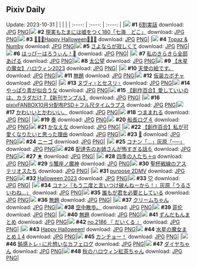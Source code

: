 ## Pixiv Daily
Update: 2023-10-31
|      |      |      |
| :----: | :----: | :----: |
|![](https://pixiv.microyu.workers.dev/c/240x480/img-master/img/2023/10/29/00/01/09/112929418_p0_master1200.jpg) **#1** [6割実話](https://www.pixiv.net/artworks/112929418) download: [JPG](https://pixiv.microyu.workers.dev/img-original/img/2023/10/29/00/01/09/112929418_p0.jpg) [PNG](https://pixiv.microyu.workers.dev/img-original/img/2023/10/29/00/01/09/112929418_p0.png)|![](https://pixiv.microyu.workers.dev/c/240x480/img-master/img/2023/10/29/18/00/07/112948809_p0_master1200.jpg) **#2** [現実もたまには嘘をつく180「七海　どこ」](https://www.pixiv.net/artworks/112948809) download: [JPG](https://pixiv.microyu.workers.dev/img-original/img/2023/10/29/18/00/07/112948809_p0.jpg) [PNG](https://pixiv.microyu.workers.dev/img-original/img/2023/10/29/18/00/07/112948809_p0.png)|![](https://pixiv.microyu.workers.dev/c/240x480/img-master/img/2023/10/30/00/00/34/112960966_p0_master1200.jpg) **#3** [🎃👻💜Happy Halloween💜👻🎃](https://www.pixiv.net/artworks/112960966) download: [JPG](https://pixiv.microyu.workers.dev/img-original/img/2023/10/30/00/00/34/112960966_p0.jpg) [PNG](https://pixiv.microyu.workers.dev/img-original/img/2023/10/30/00/00/34/112960966_p0.png)|
|![](https://pixiv.microyu.workers.dev/c/240x480/img-master/img/2023/10/29/02/17/51/112931886_p0_master1200.jpg) **#4** [Topaz & Numby](https://www.pixiv.net/artworks/112931886) download: [JPG](https://pixiv.microyu.workers.dev/img-original/img/2023/10/29/02/17/51/112931886_p0.jpg) [PNG](https://pixiv.microyu.workers.dev/img-original/img/2023/10/29/02/17/51/112931886_p0.png)|![](https://pixiv.microyu.workers.dev/c/240x480/img-master/img/2023/10/30/08/08/02/112968648_p0_master1200.jpg) **#5** [さよならが寂しくて](https://www.pixiv.net/artworks/112968648) download: [JPG](https://pixiv.microyu.workers.dev/img-original/img/2023/10/30/08/08/02/112968648_p0.jpg) [PNG](https://pixiv.microyu.workers.dev/img-original/img/2023/10/30/08/08/02/112968648_p0.png)|![](https://pixiv.microyu.workers.dev/c/240x480/img-master/img/2023/10/30/12/35/07/112972183_p0_master1200.jpg) **#6** [はっぴーはろうぃん！🎃](https://www.pixiv.net/artworks/112972183) download: [JPG](https://pixiv.microyu.workers.dev/img-original/img/2023/10/30/12/35/07/112972183_p0.jpg) [PNG](https://pixiv.microyu.workers.dev/img-original/img/2023/10/30/12/35/07/112972183_p0.png)|
|![](https://pixiv.microyu.workers.dev/c/240x480/img-master/img/2023/10/29/00/00/32/112929295_p0_master1200.jpg) **#7** [私のきらきら全部あげる](https://www.pixiv.net/artworks/112929295) download: [JPG](https://pixiv.microyu.workers.dev/img-original/img/2023/10/29/00/00/32/112929295_p0.jpg) [PNG](https://pixiv.microyu.workers.dev/img-original/img/2023/10/29/00/00/32/112929295_p0.png)|![](https://pixiv.microyu.workers.dev/c/240x480/img-master/img/2023/10/29/21/54/35/112956332_p0_master1200.jpg) **#8** [太公望](https://www.pixiv.net/artworks/112956332) download: [JPG](https://pixiv.microyu.workers.dev/img-original/img/2023/10/29/21/54/35/112956332_p0.jpg) [PNG](https://pixiv.microyu.workers.dev/img-original/img/2023/10/29/21/54/35/112956332_p0.png)|![](https://pixiv.microyu.workers.dev/c/240x480/img-master/img/2023/10/29/16/18/51/112946278_p0_master1200.jpg) **#9** [【水星の魔女】ハロウィン2023](https://www.pixiv.net/artworks/112946278) download: [JPG](https://pixiv.microyu.workers.dev/img-original/img/2023/10/29/16/18/51/112946278_p0.jpg) [PNG](https://pixiv.microyu.workers.dev/img-original/img/2023/10/29/16/18/51/112946278_p0.png)|
|![](https://pixiv.microyu.workers.dev/c/240x480/img-master/img/2023/10/30/18/00/10/112977276_p0_master1200.jpg) **#10** [天使の絵です。](https://www.pixiv.net/artworks/112977276) download: [JPG](https://pixiv.microyu.workers.dev/img-original/img/2023/10/30/18/00/10/112977276_p0.jpg) [PNG](https://pixiv.microyu.workers.dev/img-original/img/2023/10/30/18/00/10/112977276_p0.png)|![](https://pixiv.microyu.workers.dev/c/240x480/img-master/img/2023/10/30/14/04/00/112973498_p0_master1200.jpg) **#11** [無題](https://www.pixiv.net/artworks/112973498) download: [JPG](https://pixiv.microyu.workers.dev/img-original/img/2023/10/30/14/04/00/112973498_p0.jpg) [PNG](https://pixiv.microyu.workers.dev/img-original/img/2023/10/30/14/04/00/112973498_p0.png)|![](https://pixiv.microyu.workers.dev/c/240x480/img-master/img/2023/10/30/20/30/01/112981303_p0_master1200.jpg) **#12** [仮装カボチャ](https://www.pixiv.net/artworks/112981303) download: [JPG](https://pixiv.microyu.workers.dev/img-original/img/2023/10/30/20/30/01/112981303_p0.jpg) [PNG](https://pixiv.microyu.workers.dev/img-original/img/2023/10/30/20/30/01/112981303_p0.png)|
|![](https://pixiv.microyu.workers.dev/c/240x480/img-master/img/2023/10/29/01/38/28/112932159_p0_master1200.jpg) **#13** [ヌヴィ♀とセスリ♀](https://www.pixiv.net/artworks/112932159) download: [JPG](https://pixiv.microyu.workers.dev/img-original/img/2023/10/29/01/38/28/112932159_p0.jpg) [PNG](https://pixiv.microyu.workers.dev/img-original/img/2023/10/29/01/38/28/112932159_p0.png)|![](https://pixiv.microyu.workers.dev/c/240x480/img-master/img/2023/10/29/00/04/57/112929691_p0_master1200.jpg) **#14** [やっぱり青が似合うな](https://www.pixiv.net/artworks/112929691) download: [JPG](https://pixiv.microyu.workers.dev/img-original/img/2023/10/29/00/04/57/112929691_p0.jpg) [PNG](https://pixiv.microyu.workers.dev/img-original/img/2023/10/29/00/04/57/112929691_p0.png)|![](https://pixiv.microyu.workers.dev/c/240x480/img-master/img/2023/10/29/00/02/32/112929559_p0_master1200.jpg) **#15** [【創作百合】愛していいのは、カラダだけ７【新刊サンプル】](https://www.pixiv.net/artworks/112929559) download: [JPG](https://pixiv.microyu.workers.dev/img-original/img/2023/10/29/00/02/32/112929559_p0.jpg) [PNG](https://pixiv.microyu.workers.dev/img-original/img/2023/10/29/00/02/32/112929559_p0.png)|
|![](https://pixiv.microyu.workers.dev/c/240x480/img-master/img/2023/10/29/22/36/01/112957887_p0_master1200.jpg) **#16** [pixivFANBOX10月分配布PSD＋フル尺タイムラプス](https://www.pixiv.net/artworks/112957887) download: [JPG](https://pixiv.microyu.workers.dev/img-original/img/2023/10/29/22/36/01/112957887_p0.jpg) [PNG](https://pixiv.microyu.workers.dev/img-original/img/2023/10/29/22/36/01/112957887_p0.png)|![](https://pixiv.microyu.workers.dev/c/240x480/img-master/img/2023/10/29/08/18/17/112937185_p0_master1200.jpg) **#17** [かわいいとかわいい。](https://www.pixiv.net/artworks/112937185) download: [JPG](https://pixiv.microyu.workers.dev/img-original/img/2023/10/29/08/18/17/112937185_p0.jpg) [PNG](https://pixiv.microyu.workers.dev/img-original/img/2023/10/29/08/18/17/112937185_p0.png)|![](https://pixiv.microyu.workers.dev/c/240x480/img-master/img/2023/10/29/00/16/09/112930069_p0_master1200.jpg) **#18** [つままれる](https://www.pixiv.net/artworks/112930069) download: [JPG](https://pixiv.microyu.workers.dev/img-original/img/2023/10/29/00/16/09/112930069_p0.jpg) [PNG](https://pixiv.microyu.workers.dev/img-original/img/2023/10/29/00/16/09/112930069_p0.png)|
|![](https://pixiv.microyu.workers.dev/c/240x480/img-master/img/2023/10/29/06/45/57/112936067_p0_master1200.jpg) **#19** [奏](https://www.pixiv.net/artworks/112936067) download: [JPG](https://pixiv.microyu.workers.dev/img-original/img/2023/10/29/06/45/57/112936067_p0.jpg) [PNG](https://pixiv.microyu.workers.dev/img-original/img/2023/10/29/06/45/57/112936067_p0.png)|![](https://pixiv.microyu.workers.dev/c/240x480/img-master/img/2023/10/29/01/02/13/112931338_p0_master1200.jpg) **#20** [船長ログ４](https://www.pixiv.net/artworks/112931338) download: [JPG](https://pixiv.microyu.workers.dev/img-original/img/2023/10/29/01/02/13/112931338_p0.jpg) [PNG](https://pixiv.microyu.workers.dev/img-original/img/2023/10/29/01/02/13/112931338_p0.png)|![](https://pixiv.microyu.workers.dev/c/240x480/img-master/img/2023/10/29/06/30/02/112935924_p0_master1200.jpg) **#21** [かなえな](https://www.pixiv.net/artworks/112935924) download: [JPG](https://pixiv.microyu.workers.dev/img-original/img/2023/10/29/06/30/02/112935924_p0.jpg) [PNG](https://pixiv.microyu.workers.dev/img-original/img/2023/10/29/06/30/02/112935924_p0.png)|
|![](https://pixiv.microyu.workers.dev/c/240x480/img-master/img/2023/10/30/19/10/19/112979176_p0_master1200.jpg) **#22** [【創作百合】私が可愛くなりたいと思った理由](https://www.pixiv.net/artworks/112979176) download: [JPG](https://pixiv.microyu.workers.dev/img-original/img/2023/10/30/19/10/19/112979176_p0.jpg) [PNG](https://pixiv.microyu.workers.dev/img-original/img/2023/10/30/19/10/19/112979176_p0.png)|![](https://pixiv.microyu.workers.dev/c/240x480/img-master/img/2023/10/29/11/05/06/112939796_p0_master1200.jpg) **#23** [👑](https://www.pixiv.net/artworks/112939796) download: [JPG](https://pixiv.microyu.workers.dev/img-original/img/2023/10/29/11/05/06/112939796_p0.jpg) [PNG](https://pixiv.microyu.workers.dev/img-original/img/2023/10/29/11/05/06/112939796_p0.png)|![](https://pixiv.microyu.workers.dev/c/240x480/img-master/img/2023/10/29/01/20/40/112931776_p0_master1200.jpg) **#24** [ニーゴ](https://www.pixiv.net/artworks/112931776) download: [JPG](https://pixiv.microyu.workers.dev/img-original/img/2023/10/29/01/20/40/112931776_p0.jpg) [PNG](https://pixiv.microyu.workers.dev/img-original/img/2023/10/29/01/20/40/112931776_p0.png)|
|![](https://pixiv.microyu.workers.dev/c/240x480/img-master/img/2023/10/29/12/00/14/112940863_p0_master1200.jpg) **#25** [コナン「…」灰原「──」](https://www.pixiv.net/artworks/112940863) download: [JPG](https://pixiv.microyu.workers.dev/img-original/img/2023/10/29/12/00/14/112940863_p0.jpg) [PNG](https://pixiv.microyu.workers.dev/img-original/img/2023/10/29/12/00/14/112940863_p0.png)|![](https://pixiv.microyu.workers.dev/c/240x480/img-master/img/2023/10/30/22/10/49/112984715_p0_master1200.jpg) **#26** [配達先のお姉さんが怖すぎる話６](https://www.pixiv.net/artworks/112984715) download: [JPG](https://pixiv.microyu.workers.dev/img-original/img/2023/10/30/22/10/49/112984715_p0.jpg) [PNG](https://pixiv.microyu.workers.dev/img-original/img/2023/10/30/22/10/49/112984715_p0.png)|![](https://pixiv.microyu.workers.dev/c/240x480/img-master/img/2023/10/30/00/00/06/112960836_p0_master1200.jpg) **#27** [★](https://www.pixiv.net/artworks/112960836) download: [JPG](https://pixiv.microyu.workers.dev/img-original/img/2023/10/30/00/00/06/112960836_p0.jpg) [PNG](https://pixiv.microyu.workers.dev/img-original/img/2023/10/30/00/00/06/112960836_p0.png)|
|![](https://pixiv.microyu.workers.dev/c/240x480/img-master/img/2023/10/30/16/55/41/112975950_p0_master1200.jpg) **#28** [四季の人たち＋α](https://www.pixiv.net/artworks/112975950) download: [JPG](https://pixiv.microyu.workers.dev/img-original/img/2023/10/30/16/55/41/112975950_p0.jpg) [PNG](https://pixiv.microyu.workers.dev/img-original/img/2023/10/30/16/55/41/112975950_p0.png)|![](https://pixiv.microyu.workers.dev/c/240x480/img-master/img/2023/10/30/00/00/37/112960979_p0_master1200.jpg) **#29** [♋蟹座ノ魔神](https://www.pixiv.net/artworks/112960979) download: [JPG](https://pixiv.microyu.workers.dev/img-original/img/2023/10/30/00/00/37/112960979_p0.jpg) [PNG](https://pixiv.microyu.workers.dev/img-original/img/2023/10/30/00/00/37/112960979_p0.png)|![](https://pixiv.microyu.workers.dev/c/240x480/img-master/img/2023/10/29/00/03/38/112929635_p0_master1200.jpg) **#30** [聖杯戦線のアステリオスたち](https://www.pixiv.net/artworks/112929635) download: [JPG](https://pixiv.microyu.workers.dev/img-original/img/2023/10/29/00/03/38/112929635_p0.jpg) [PNG](https://pixiv.microyu.workers.dev/img-original/img/2023/10/29/00/03/38/112929635_p0.png)|
|![](https://pixiv.microyu.workers.dev/c/240x480/img-master/img/2023/10/29/22/40/48/112958023_p0_master1200.jpg) **#31** [purpose 2DMV](https://www.pixiv.net/artworks/112958023) download: [JPG](https://pixiv.microyu.workers.dev/img-original/img/2023/10/29/22/40/48/112958023_p0.jpg) [PNG](https://pixiv.microyu.workers.dev/img-original/img/2023/10/29/22/40/48/112958023_p0.png)|![](https://pixiv.microyu.workers.dev/c/240x480/img-master/img/2023/10/30/00/00/05/112960829_p0_master1200.jpg) **#32** [Halloween 2023](https://www.pixiv.net/artworks/112960829) download: [JPG](https://pixiv.microyu.workers.dev/img-original/img/2023/10/30/00/00/05/112960829_p0.jpg) [PNG](https://pixiv.microyu.workers.dev/img-original/img/2023/10/30/00/00/05/112960829_p0.png)|![](https://pixiv.microyu.workers.dev/c/240x480/img-master/img/2023/10/29/00/00/39/112929333_p0_master1200.jpg) **#33** [♡](https://www.pixiv.net/artworks/112929333) download: [JPG](https://pixiv.microyu.workers.dev/img-original/img/2023/10/29/00/00/39/112929333_p0.jpg) [PNG](https://pixiv.microyu.workers.dev/img-original/img/2023/10/29/00/00/39/112929333_p0.png)|
|![](https://pixiv.microyu.workers.dev/c/240x480/img-master/img/2023/10/30/12/00/19/112971632_p0_master1200.jpg) **#34** [コナン『もう二度と言いつけ破んねーから！』灰原「うるさいわね…」](https://www.pixiv.net/artworks/112971632) download: [JPG](https://pixiv.microyu.workers.dev/img-original/img/2023/10/30/12/00/19/112971632_p0.jpg) [PNG](https://pixiv.microyu.workers.dev/img-original/img/2023/10/30/12/00/19/112971632_p0.png)|![](https://pixiv.microyu.workers.dev/c/240x480/img-master/img/2023/10/29/10/12/33/112938935_p0_master1200.jpg) **#35** [誰もが君を必要としている](https://www.pixiv.net/artworks/112938935) download: [JPG](https://pixiv.microyu.workers.dev/img-original/img/2023/10/29/10/12/33/112938935_p0.jpg) [PNG](https://pixiv.microyu.workers.dev/img-original/img/2023/10/29/10/12/33/112938935_p0.png)|![](https://pixiv.microyu.workers.dev/c/240x480/img-master/img/2023/10/29/16/25/10/112946427_p0_master1200.jpg) **#36** [無題](https://www.pixiv.net/artworks/112946427) download: [JPG](https://pixiv.microyu.workers.dev/img-original/img/2023/10/29/16/25/10/112946427_p0.jpg) [PNG](https://pixiv.microyu.workers.dev/img-original/img/2023/10/29/16/25/10/112946427_p0.png)|
|![](https://pixiv.microyu.workers.dev/c/240x480/img-master/img/2023/10/29/13/02/21/112942287_p0_master1200.jpg) **#37** [クリームちゃん](https://www.pixiv.net/artworks/112942287) download: [JPG](https://pixiv.microyu.workers.dev/img-original/img/2023/10/29/13/02/21/112942287_p0.jpg) [PNG](https://pixiv.microyu.workers.dev/img-original/img/2023/10/29/13/02/21/112942287_p0.png)|![](https://pixiv.microyu.workers.dev/c/240x480/img-master/img/2023/10/30/19/09/46/112979165_p0_master1200.jpg) **#38** [空中散歩。](https://www.pixiv.net/artworks/112979165) download: [JPG](https://pixiv.microyu.workers.dev/img-original/img/2023/10/30/19/09/46/112979165_p0.jpg) [PNG](https://pixiv.microyu.workers.dev/img-original/img/2023/10/30/19/09/46/112979165_p0.png)|![](https://pixiv.microyu.workers.dev/c/240x480/img-master/img/2023/10/29/18/05/04/112949017_p0_master1200.jpg) **#39** [菲伦](https://www.pixiv.net/artworks/112949017) download: [JPG](https://pixiv.microyu.workers.dev/img-original/img/2023/10/29/18/05/04/112949017_p0.jpg) [PNG](https://pixiv.microyu.workers.dev/img-original/img/2023/10/29/18/05/04/112949017_p0.png)|
|![](https://pixiv.microyu.workers.dev/c/240x480/img-master/img/2023/10/29/21/14/59/112954903_p0_master1200.jpg) **#40** [無題](https://www.pixiv.net/artworks/112954903) download: [JPG](https://pixiv.microyu.workers.dev/img-original/img/2023/10/29/21/14/59/112954903_p0.jpg) [PNG](https://pixiv.microyu.workers.dev/img-original/img/2023/10/29/21/14/59/112954903_p0.png)|![](https://pixiv.microyu.workers.dev/c/240x480/img-master/img/2023/10/29/12/13/36/112941183_p0_master1200.jpg) **#41** [ずんだもんまとめ](https://www.pixiv.net/artworks/112941183) download: [JPG](https://pixiv.microyu.workers.dev/img-original/img/2023/10/29/12/13/36/112941183_p0.jpg) [PNG](https://pixiv.microyu.workers.dev/img-original/img/2023/10/29/12/13/36/112941183_p0.png)|![](https://pixiv.microyu.workers.dev/c/240x480/img-master/img/2023/10/30/12/33/21/112972149_p0_master1200.jpg) **#42** [no.2186 『 だいくる 』](https://www.pixiv.net/artworks/112972149) download: [JPG](https://pixiv.microyu.workers.dev/img-original/img/2023/10/30/12/33/21/112972149_p0.jpg) [PNG](https://pixiv.microyu.workers.dev/img-original/img/2023/10/30/12/33/21/112972149_p0.png)|
|![](https://pixiv.microyu.workers.dev/c/240x480/img-master/img/2023/10/30/00/00/18/112960887_p0_master1200.jpg) **#43** [Happy Halloween!](https://www.pixiv.net/artworks/112960887) download: [JPG](https://pixiv.microyu.workers.dev/img-original/img/2023/10/30/00/00/18/112960887_p0.jpg) [PNG](https://pixiv.microyu.workers.dev/img-original/img/2023/10/30/00/00/18/112960887_p0.png)|![](https://pixiv.microyu.workers.dev/c/240x480/img-master/img/2023/10/29/13/06/34/112942378_p0_master1200.jpg) **#44** [水星の魔女まとめ１4](https://www.pixiv.net/artworks/112942378) download: [JPG](https://pixiv.microyu.workers.dev/img-original/img/2023/10/29/13/06/34/112942378_p0.jpg) [PNG](https://pixiv.microyu.workers.dev/img-original/img/2023/10/29/13/06/34/112942378_p0.png)|![](https://pixiv.microyu.workers.dev/c/240x480/img-master/img/2023/10/29/00/10/13/112929888_p0_master1200.jpg) **#45** [カンチョー！](https://www.pixiv.net/artworks/112929888) download: [JPG](https://pixiv.microyu.workers.dev/img-original/img/2023/10/29/00/10/13/112929888_p0.jpg) [PNG](https://pixiv.microyu.workers.dev/img-original/img/2023/10/29/00/10/13/112929888_p0.png)|
|![](https://pixiv.microyu.workers.dev/c/240x480/img-master/img/2023/10/29/18/38/25/112949917_p0_master1200.jpg) **#46** [鈍感トレ♀に片想いなカフェログ](https://www.pixiv.net/artworks/112949917) download: [JPG](https://pixiv.microyu.workers.dev/img-original/img/2023/10/29/18/38/25/112949917_p0.jpg) [PNG](https://pixiv.microyu.workers.dev/img-original/img/2023/10/29/18/38/25/112949917_p0.png)|![](https://pixiv.microyu.workers.dev/c/240x480/img-master/img/2023/10/29/22/53/12/112935765_p0_master1200.jpg) **#47** [ダイヤちゃん](https://www.pixiv.net/artworks/112935765) download: [JPG](https://pixiv.microyu.workers.dev/img-original/img/2023/10/29/22/53/12/112935765_p0.jpg) [PNG](https://pixiv.microyu.workers.dev/img-original/img/2023/10/29/22/53/12/112935765_p0.png)|![](https://pixiv.microyu.workers.dev/c/240x480/img-master/img/2023/10/29/19/11/56/112950918_p0_master1200.jpg) **#48** [秋のハロウィン紅茶ちゃん](https://www.pixiv.net/artworks/112950918) download: [JPG](https://pixiv.microyu.workers.dev/img-original/img/2023/10/29/19/11/56/112950918_p0.jpg) [PNG](https://pixiv.microyu.workers.dev/img-original/img/2023/10/29/19/11/56/112950918_p0.png)|
